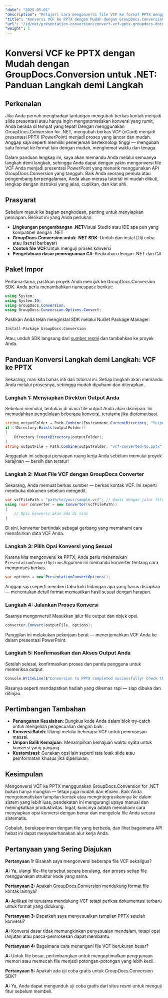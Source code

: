 ```yaml
---
"date": "2025-05-01"
"description": "Pelajari cara mengonversi file VCF ke format PPTX menggunakan GroupDocs.Conversion for .NET. Panduan langkah demi langkah ini mencakup penyiapan, konversi, dan integrasi ke dalam aplikasi Anda."
"title": "Konversi VCF ke PPTX dengan Mudah dengan GroupDocs.Conversion untuk .NET&#58; Panduan Langkah demi Langkah"
"url": "/id/net/presentation-conversion/convert-vcf-pptx-groupdocs-dotnet/"
"weight": 1
---
```


# Konversi VCF ke PPTX dengan Mudah dengan GroupDocs.Conversion untuk .NET: Panduan Langkah demi Langkah

## Perkenalan

Jika Anda pernah menghadapi tantangan mengubah berkas kontak menjadi slide presentasi atau hanya ingin mengotomatiskan konversi yang rumit, Anda berada di tempat yang tepat! Dengan menggunakan GroupDocs.Conversion for .NET, mengubah berkas VCF (vCard) menjadi presentasi PPTX (PowerPoint) menjadi proses yang lancar dan mudah. Anggap saja seperti memiliki penerjemah berteknologi tinggi — mengubah satu format ke format lain dengan mudah, menghemat waktu dan tenaga. 

Dalam panduan lengkap ini, saya akan memandu Anda melalui semuanya langkah demi langkah, sehingga Anda dapat dengan yakin mengonversi file VCF Anda menjadi presentasi PowerPoint yang menarik menggunakan API GroupDocs.Conversion yang tangguh. Baik Anda seorang pemula atau pengembang berpengalaman, Anda akan merasa tutorial ini mudah diikuti, lengkap dengan instruksi yang jelas, cuplikan, dan kiat ahli.


## Prasyarat

Sebelum masuk ke bagian pengkodean, penting untuk menyiapkan persiapan. Berikut ini yang Anda perlukan:

- **Lingkungan pengembangan .NET**Visual Studio atau IDE apa pun yang kompatibel dengan .NET
- **GroupDocs.Conversion untuk .NET SDK**: Unduh dan instal (Uji coba atau lisensi berbayar)
- **Contoh file VCF**:Untuk menguji proses konversi
- **Pengetahuan dasar pemrograman C#**: Keakraban dengan .NET dan C#


## Paket Impor

Pertama-tama, pastikan proyek Anda merujuk ke GroupDocs.Conversion SDK. Anda perlu menambahkan namespace berikut:

```csharp
using System;
using System.IO;
using GroupDocs.Conversion;
using GroupDocs.Conversion.Options.Convert;
```

Pastikan Anda telah menginstal SDK melalui NuGet Package Manager:

```bash
Install-Package GroupDocs.Conversion
```

Atau, unduh SDK langsung dari [sumber resmi](https://releases.groupdocs.com/conversion/net/) dan tambahkan ke proyek Anda.


## Panduan Konversi Langkah demi Langkah: VCF ke PPTX

Sekarang, mari kita bahas inti dari tutorial ini. Setiap langkah akan memandu Anda melalui prosesnya, sehingga mudah dipahami dan diterapkan.


### Langkah 1: Menyiapkan Direktori Output Anda

Sebelum memulai, tentukan di mana file output Anda akan disimpan. Ini memudahkan pengelolaan beberapa konversi, terutama jika diotomatisasi.

```csharp
string outputFolder = Path.Combine(Environment.CurrentDirectory, "Output");
if (!Directory.Exists(outputFolder))
{
    Directory.CreateDirectory(outputFolder);
}
string outputFile = Path.Combine(outputFolder, "vcf-converted-to.pptx");
```

Anggaplah ini sebagai persiapan ruang kerja Anda sebelum memulai proyek kerajinan — bersih dan teratur!


### Langkah 2: Muat File VCF dengan GroupDocs Converter

Sekarang, Anda memuat berkas sumber — berkas kontak VCF. Ini seperti membuka dokumen sebelum mengedit.

```csharp
var vcfFilePath = "path/to/your/sample.vcf"; // Ganti dengan jalur file sumber Anda
using (var converter = new Converter(vcfFilePath))
{
    // Opsi konversi akan ada di sini
}
```

Di sini, konverter bertindak sebagai gerbang yang memahami cara menafsirkan data VCF Anda.


### Langkah 3: Pilih Opsi Konversi yang Sesuai

Karena kita mengonversi ke PPTX, Anda perlu menentukan `PresentationConvertOptions`Argumen ini memandu konverter tentang cara memproses berkas.

```csharp
var options = new PresentationConvertOptions();
```

Anggap saja seperti memberi tahu koki hidangan apa yang harus disiapkan — menentukan detail format memastikan hasil sesuai dengan harapan.


### Langkah 4: Jalankan Proses Konversi

Saatnya mengonversi! Masukkan jalur file output dan objek opsi.

```csharp
converter.Convert(outputFile, options);
```

Panggilan ini melakukan pekerjaan berat — menerjemahkan VCF Anda ke dalam presentasi PowerPoint.


### Langkah 5: Konfirmasikan dan Akses Output Anda

Setelah selesai, konfirmasikan proses dan pandu pengguna untuk memeriksa output.

```csharp
Console.WriteLine($"Conversion to PPTX completed successfully! Check the output at {outputFolder}");
```

Rasanya seperti mendapatkan hadiah yang dikemas rapi — siap dibuka dan ditinjau.


## Pertimbangan Tambahan

- **Penanganan Kesalahan**: Bungkus kode Anda dalam blok try-catch untuk mengelola pengecualian dengan baik.
- **Konversi Batch**: Ulangi melalui beberapa VCF untuk pemrosesan massal.
- **Umpan Balik Kemajuan**: Menampilkan kemajuan waktu nyata untuk konversi yang panjang.
- **Kustomisasi**: Gunakan opsi lain seperti tata letak slide atau pemformatan khusus jika diperlukan.


## Kesimpulan

Mengonversi VCF ke PPTX menggunakan GroupDocs.Conversion for .NET bukan hanya mungkin — tetapi juga mudah dan efisien. Baik Anda mengotomatiskan tampilan kontak atau mengintegrasikannya ke dalam sistem yang lebih luas, pendekatan ini mengurangi upaya manual dan meningkatkan produktivitas. Ingat, kuncinya adalah memahami cara menyiapkan opsi konversi dengan benar dan mengelola file Anda secara sistematis.

Cobalah, bereksperimen dengan file yang berbeda, dan lihat bagaimana API hebat ini dapat menyederhanakan alur kerja Anda.


## Pertanyaan yang Sering Diajukan

**Pertanyaan 1:** Bisakah saya mengonversi beberapa file VCF sekaligus?  

**A:** Ya, ulangi file-file tersebut secara berulang, dan proses setiap file menggunakan struktur kode yang sama.

**Pertanyaan 2:** Apakah GroupDocs.Conversion mendukung format file kontak lainnya?  

**A:** Aplikasi ini terutama mendukung VCF tetapi periksa dokumentasi terbaru untuk format yang didukung.

**Pertanyaan 3:** Dapatkah saya menyesuaikan tampilan PPTX setelah konversi?  

**A:** Konversi dasar tidak memungkinkan penyesuaian mendalam, tetapi opsi lanjutan atau pasca-pemrosesan dapat membantu.

**Pertanyaan 4:** Bagaimana cara menangani file VCF berukuran besar?  

**A:** Untuk file besar, pertimbangkan untuk mengoptimalkan penggunaan memori atau memecah file menjadi potongan-potongan yang lebih kecil.

**Pertanyaan 5:** Apakah ada uji coba gratis untuk GroupDocs.Conversion SDK?  

**A:** Ya, Anda dapat mengunduh uji coba gratis dari situs resmi untuk menguji fitur sebelum membeli.